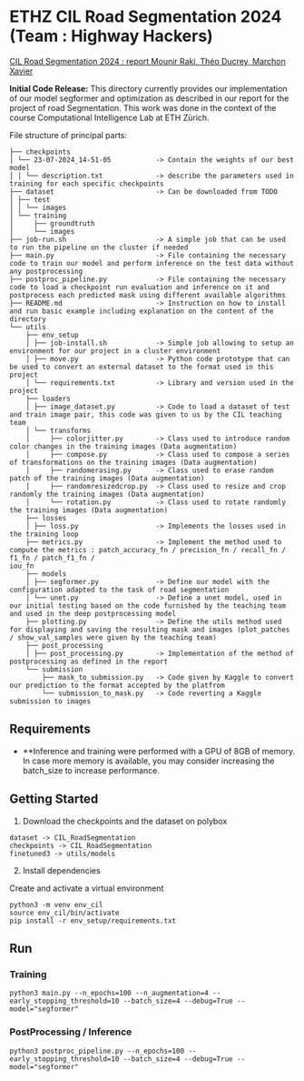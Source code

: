 # ETHZ CIL Road Segmentation 2024 (Team : Highway Hackers)

[CIL Road Segmentation 2024 : report Mounir Raki, Théo Ducrey, Marchon Xavier ](report.pdf)

**Initial Code Release:** This directory currently provides our implementation of our model segformer and optimization as described in our report for the project of road Segmentation. This work was done in the context of the course Computational Intelligence Lab at ETH Zürich.

File structure of principal parts:      

```
├── checkpoints
│ └── 23-07-2024_14-51-05           -> Contain the weights of our best model
│ │ └── description.txt             -> describe the parameters used in training for each specific checkpoints
├── dataset                         -> Can be downloaded from TODO
│ ├── test
│ │ └── images
│ └── training
│     ├── groundtruth
│     └── images
├── job-run.sh                      -> A simple job that can be used to run the pipeline on the cluster if needed
├── main.py                         -> File containing the necessary code to train our model and perform inference on the test data without any postprocessing
├── postproc_pipeline.py            -> File containing the necessary code to load a checkpoint run evaluation and inference on it and postprocess each predicted mask using different available algorithms
├── README.md                       -> Instruction on how to install and run basic example including explanation on the content of the directory
└── utils
    ├── env_setup                   
    │ ├── job-install.sh            -> Simple job allowing to setup an environment for our project in a cluster environment
    │ ├── move.py                   -> Python code prototype that can be used to convert an external dataset to the format used in this project
    │ └── requirements.txt          -> Library and version used in the project 
    ├── loaders
    │ ├── image_dataset.py          -> Code to load a dataset of test and train image pair, this code was given to us by the CIL teaching team
    │ └── transforms
    │     ├── colorjitter.py        -> Class used to introduce random color changes in the training images (Data augmentation)
    │     ├── compose.py            -> Class used to compose a series of transformations on the training images (Data augmentation)
    │     ├── randomerasing.py      -> Class used to erase random patch of the training images (Data augmentation)
    │     ├── randomresizedcrop.py  -> Class used to resize and crop randomly the training images (Data augmentation)
    │     └── rotation.py           -> Class used to rotate randomly the training images (Data augmentation)
    ├── losses
    │ ├── loss.py                   -> Implements the losses used in the training loop
    ├── metrics.py                  -> Implement the method used to compute the metrics : patch_accuracy_fn / precision_fn / recall_fn / f1_fn / patch_f1_fn /                                             iou_fn 
    ├── models
    │ ├── segformer.py              -> Define our model with the configuration adapted to the task of road segmentation
    │ └── unet.py                   -> Define a unet model, used in our initial testing based on the code furnished by the teaching team and used in the deep postprocessing model
    ├── plotting.py                 -> Define the utils method used for displaying and saving the resulting mask and images (plot_patches / show_val_samples were given by the teaching team)
    ├── post_processing
    │ ├── post_processing.py        -> Implementation of the method of postprocessing as defined in the report
    └── submission
        ├── mask_to_submission.py   -> Code given by Kaggle to convert our prediction to the format accepted by the platfrom
        └── submission_to_mask.py   -> Code reverting a Kaggle submission to images
```

## Requirements

* **Inference and training were performed with a GPU of 8GB of memory. In case more memory is available, you may consider increasing the batch_size to increase performance.

## Getting Started
1. Download the checkpoints and the dataset on polybox
```
dataset -> CIL_RoadSegmentation
checkpoints -> CIL_RoadSegmentation
finetuned3 -> utils/models
```
2. Install dependencies

Create and activate a virtual environment
```
python3 -m venv env_cil
source env_cil/bin/activate
pip install -r env_setup/requirements.txt
```



## Run
### Training
```
python3 main.py --n_epochs=100 --n_augmentation=4 --early_stopping_threshold=10 --batch_size=4 --debug=True --model="segformer"
```

### PostProcessing / Inference
```
python3 postproc_pipeline.py --n_epochs=100 --early_stopping_threshold=10 --batch_size=4 --debug=True --model="segformer"
```
